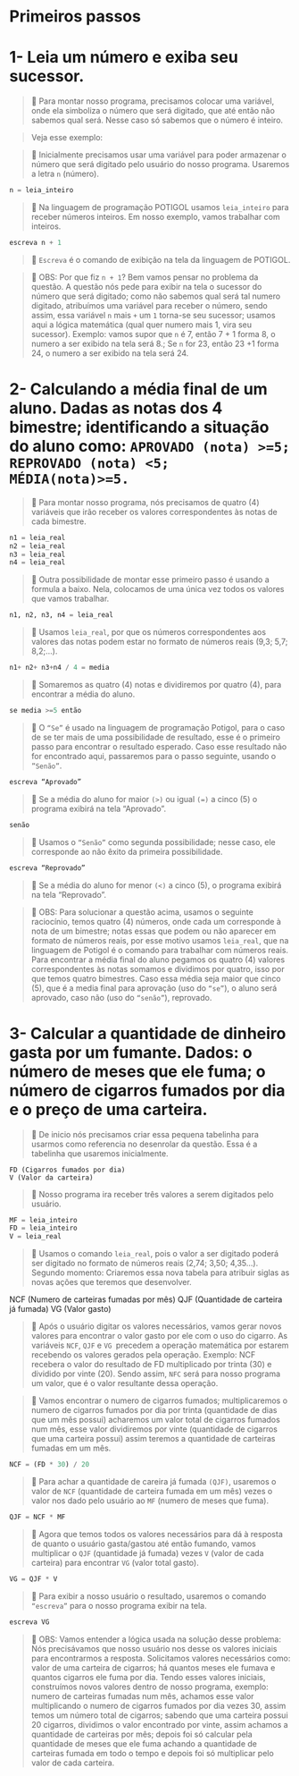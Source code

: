# Primeiros passos

# 1-	Leia um número e exiba seu sucessor.

>   :shrimp: Para montar nosso programa, precisamos colocar uma variável, onde ela simboliza o número que será digitado,  que até então não sabemos qual será.
>   Nesse caso só sabemos que o número é inteiro.

>Veja esse exemplo:

>   :shrimp: Inicialmente precisamos usar uma variável para poder armazenar o número que será digitado pelo usuário do nosso programa.
>   Usaremos a letra `n` (número).

````python
n = leia_inteiro
````

>   :shrimp: Na linguagem de programação POTIGOL usamos `leia_inteiro` para receber números inteiros. Em nosso exemplo, vamos trabalhar com inteiros. 

````python
escreva n + 1
````

>    :shrimp: `Escreva` é o comando de exibição na tela da linguagem de POTIGOL.

>    :shrimp: OBS: Por que fiz `n + 1`? Bem vamos pensar no problema da questão. A questão nós pede para exibir na tela o sucessor do número que será digitado; como não sabemos qual será tal numero digitado, atribuímos uma variável para receber o número, sendo assim, essa variável `n` mais `+` um `1` torna-se seu sucessor; usamos aqui a lógica matemática (qual quer numero mais 1, vira seu sucessor). Exemplo: vamos supor que `n` é 7, então 7 + 1 forma 8, o numero a ser exibido na tela será 8.; Se `n` for 23, então 23 +1 forma 24, o numero a ser exibido na tela será 24.



# 2- Calculando a média final de um aluno. Dadas as notas dos 4 bimestre; identificando a situação do aluno como: `APROVADO (nota) >=5;  REPROVADO (nota) <5;      MÉDIA(nota)>=5.`

>   :shrimp: Para montar nosso programa, nós precisamos de quatro (4) variáveis que irão receber os valores correspondentes às notas de cada bimestre. 

````python
n1 = leia_real
n2 = leia_real
n3 = leia_real
n4 = leia_real
````

>   :shrimp: Outra possibilidade de montar esse primeiro passo é usando a formula a baixo. Nela, colocamos de uma única vez todos os valores que vamos trabalhar.

````python
n1, n2, n3, n4 = leia_real
````
>   :shrimp: Usamos `leia_real`, por que os números correspondentes aos valores das notas podem estar no formato de números reais (9,3; 5,7; 8,2;...).

````python
n1+ n2+ n3+n4 / 4 = media
````
>   :shrimp: Somaremos as quatro (4) notas e dividiremos por quatro (4), para encontrar a média do aluno.

````python
se media >=5 então
````
>   :shrimp: O `“Se”` é usado na linguagem de programação Potigol, para o caso de se ter mais de uma possibilidade de resultado, esse é o primeiro passo para encontrar o resultado esperado. Caso esse resultado não for encontrado aqui, passaremos para o passo seguinte, usando o `”Senão”`.

````python
escreva “Aprovado”
````

>   :shrimp: Se a média do aluno for maior `(>)` ou igual `(=)` a cinco (5) o programa exibirá na tela “Aprovado”. 

````python
senão
````

>   :shrimp: Usamos o `“Senão”` como segunda possibilidade; nesse caso, ele corresponde ao não êxito da primeira possibilidade. 

````python
escreva “Reprovado”
````

>   :shrimp: Se a média do aluno for menor `(<)` a cinco (5), o programa exibirá na tela “Reprovado”.

>   :shrimp: OBS: Para solucionar a questão acima, usamos o seguinte raciocínio, temos quatro (4) números, onde cada um corresponde à nota de um bimestre; notas essas que podem ou não aparecer em formato de números reais, por esse motivo usamos `leia_real`, que na linguagem de Potigol é o comando para trabalhar com números reais. Para encontrar a média final do aluno pegamos os quatro (4) valores correspondentes às notas somamos e dividimos por quatro, isso por que temos quatro bimestres. Caso essa média seja maior que cinco (5), que é a media final para aprovação (uso do `“se”`), o aluno será aprovado, caso não (uso do `“senão”`), reprovado. 


# 3- Calcular a quantidade de dinheiro gasta por um fumante. Dados: o número de meses que ele fuma; o número de cigarros fumados por dia e o preço de uma carteira.

>   :shrimp: De inicio nós precisamos criar essa pequena tabelinha para usarmos como referencia no desenrolar da questão. Essa é a tabelinha que usaremos inicialmente. 

````MF (Numero de meses que fuma)
FD (Cigarros fumados por dia)
V (Valor da carteira)
````

>   :shrimp: Nosso programa ira receber três valores a serem digitados pelo usuário. 

````python
MF = leia_inteiro
FD = leia_inteiro
V = leia_real
````

>   :shrimp: Usamos o comando `leia_real`, pois o valor a ser digitado poderá ser digitado no formato de números reais (2,74; 3,50; 4,35...).
Segundo momento: Criaremos essa nova tabela para atribuir siglas as novas ações que teremos que desenvolver. 

NCF (Numero de carteiras fumadas por mês)
QJF (Quantidade de carteira já fumada)
VG (Valor gasto)

>   :shrimp: Após o usuário digitar os valores necessários, vamos gerar novos valores para encontrar o valor gasto por ele com o uso do cigarro.
As variáveis `NCF`, `QJF` e `VG `precedem a operação matemática por estarem recebendo os valores gerados pela operação. Exemplo: NCF recebera o valor do resultado de FD multiplicado por trinta (30) e dividido por vinte (20). Sendo assim, `NFC` será para nosso programa um valor, que é o valor resultante dessa operação. 

>   :shrimp: Vamos encontrar o numero de cigarros fumados; multiplicaremos o numero de cigarros fumados por dia por trinta (quantidade de dias que um mês possui) acharemos um valor total de cigarros fumados num mês, esse valor dividiremos por vinte (quantidade de cigarros que uma carteira possui) assim teremos a quantidade de carteiras fumadas em um mês. 

````python
NCF = (FD * 30) / 20
````

>   :shrimp: Para achar a quantidade de careira já fumada `(QJF)`, usaremos o valor de `NCF` (quantidade de carteira fumada em um mês) vezes o valor nos dado pelo usuário ao `MF` (numero de meses que fuma).

````python
QJF = NCF * MF 
````

>   :shrimp: Agora que temos todos os valores necessários para dá à resposta de quanto o usuário gasta/gastou até então fumando, vamos multiplicar o `QJF` (quantidade já fumada) vezes `V` (valor de cada carteira) para encontrar `VG` (valor total gasto).

````python
VG = QJF * V 
````

>   :shrimp: Para exibir a nosso usuário o resultado, usaremos o comando `“escreva”` para o nosso programa exibir na tela. 

````python
escreva VG
````

>   :shrimp: OBS: Vamos entender a lógica usada na solução desse problema: Nós precisávamos que nosso usuário nos desse os valores iniciais para encontrarmos a resposta. Solicitamos valores necessários como: valor de uma carteira de cigarros; há quantos meses ele fumava e quantos cigarros ele fuma por dia. Tendo esses valores iniciais, construímos novos valores dentro de nosso programa, exemplo: numero de carteiras fumadas num mês, achamos esse valor multiplicando o numero de cigarros fumados por dia vezes 30, assim temos um número total de cigarros; sabendo que uma carteira possui 20 cigarros, dividimos o valor encontrado por vinte, assim achamos a quantidade de carteiras por mês; depois foi só calcular pela quantidade de meses que ele fuma achando a quantidade de carteiras fumada em todo o tempo e depois foi só multiplicar pelo valor de cada carteira.

